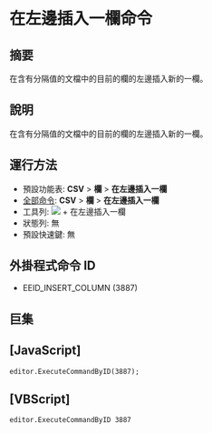 # 在左邊插入一欄命令

## 摘要

在含有分隔值的文檔中的目前的欄的左邊插入新的一欄。

## 說明

在含有分隔值的文檔中的目前的欄的左邊插入新的一欄。

## 運行方法

- 預設功能表: **CSV** \> **欄** \> **在左邊插入一欄**
- [全部命令](../tools/all_commands): **CSV** \> **欄** \> **在左邊插入一欄**
- 工具列: ![](../../images/columns_separators..png) \+ 在左邊插入一欄
- 狀態列: 無
- 預設快速鍵: 無

## 外掛程式命令 ID

- EEID\_INSERT\_COLUMN (3887)

## 巨集

## \[JavaScript\]

```
editor.ExecuteCommandByID(3887);
```

## \[VBScript\]

```
editor.ExecuteCommandByID 3887
```
